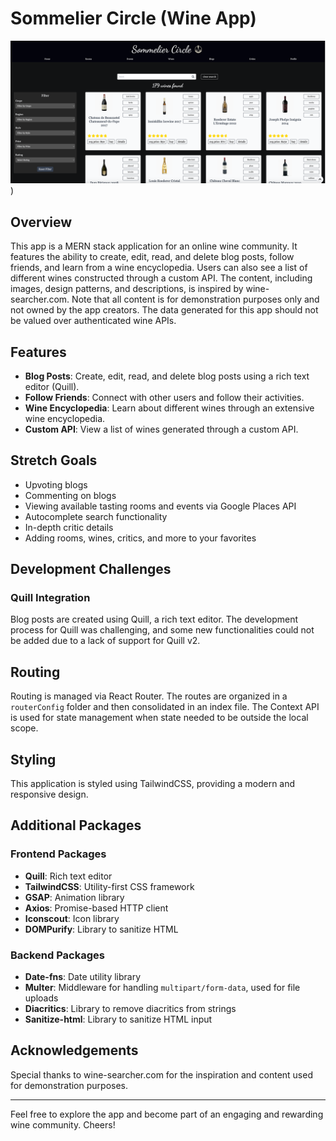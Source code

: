 # Sommelier Circle (Wine App)
![Website Preview](/src/assets/sc-sc.png))

## Overview

This app is a MERN stack application for an online wine community. It features the ability to create, edit, read, and delete blog posts, follow friends, and learn from a wine encyclopedia. Users can also see a list of different wines constructed through a custom API. The content, including images, design patterns, and descriptions, is inspired by wine-searcher.com. Note that all content is for demonstration purposes only and not owned by the app creators. The data generated for this app should not be valued over authenticated wine APIs.

## Features

- **Blog Posts**: Create, edit, read, and delete blog posts using a rich text editor (Quill).
- **Follow Friends**: Connect with other users and follow their activities.
- **Wine Encyclopedia**: Learn about different wines through an extensive wine encyclopedia.
- **Custom API**: View a list of wines generated through a custom API.

## Stretch Goals

- Upvoting blogs
- Commenting on blogs
- Viewing available tasting rooms and events via Google Places API
- Autocomplete search functionality
- In-depth critic details
- Adding rooms, wines, critics, and more to your favorites

## Development Challenges

### Quill Integration
Blog posts are created using Quill, a rich text editor. The development process for Quill was challenging, and some new functionalities could not be added due to a lack of support for Quill v2.

## Routing

Routing is managed via React Router. The routes are organized in a `routerConfig` folder and then consolidated in an index file. The Context API is used for state management when state needed to be outside the local scope.

## Styling

This application is styled using TailwindCSS, providing a modern and responsive design.

## Additional Packages

### Frontend Packages
- **Quill**: Rich text editor
- **TailwindCSS**: Utility-first CSS framework
- **GSAP**: Animation library
- **Axios**: Promise-based HTTP client
- **Iconscout**: Icon library
- **DOMPurify**: Library to sanitize HTML

### Backend Packages
- **Date-fns**: Date utility library
- **Multer**: Middleware for handling `multipart/form-data`, used for file uploads
- **Diacritics**: Library to remove diacritics from strings
- **Sanitize-html**: Library to sanitize HTML input



## Acknowledgements

Special thanks to wine-searcher.com for the inspiration and content used for demonstration purposes.

---

Feel free to explore the app and become part of an engaging and rewarding wine community. Cheers!